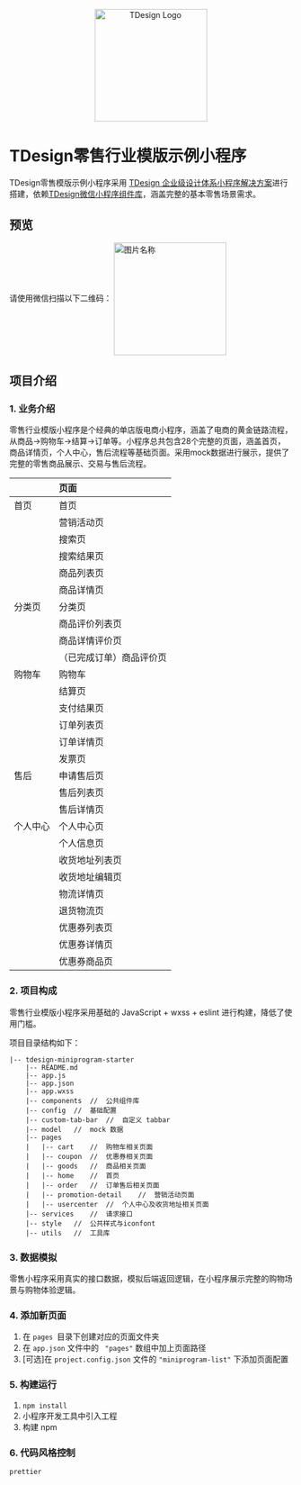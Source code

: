 <p align="center">
  <a href="https://tdesign.tencent.com/" target="_blank">
    <img alt="TDesign Logo" width="200" src="https://tdesign.gtimg.com/site/TDesign.png">
  </a>
</p>



# TDesign零售行业模版示例小程序

TDesign零售模版示例小程序采用 [TDesign 企业级设计体系小程序解决方案](https://tdesign.tencent.com/miniprogram/overview)进行搭建，依赖[TDesign微信小程序组件库](https://github.com/Tencent/tdesign-miniprogram)，涵盖完整的基本零售场景需求。



## 预览

请使用微信扫描以下二维码：
 <img src="https://we-retail-static-1300977798.cos.ap-guangzhou.myqcloud.com/retail-mp/common/qrcode.jpeg" width = "200" height = "200" alt="图片名称" align=center />



## 项目介绍

### 1. 业务介绍

零售行业模版小程序是个经典的单店版电商小程序，涵盖了电商的黄金链路流程，从商品->购物车->结算->订单等。小程序总共包含28个完整的页面，涵盖首页，商品详情页，个人中心，售后流程等基础页面。采用mock数据进行展示，提供了完整的零售商品展示、交易与售后流程。

|          | 页面                     |
| :------- | :----------------------- |
| 首页     | 首页                     |
|          | 营销活动页               |
|          | 搜索页                   |
|          | 搜索结果页               |
|          | 商品列表页               |
|          | 商品详情页               |
| 分类页   | 分类页                   |
|          | 商品评价列表页           |
|          | 商品详情评价页           |
|          | （已完成订单）商品评价页 |
| 购物车   | 购物车                   |
|          | 结算页                   |
|          | 支付结果页               |
|          | 订单列表页               |
|          | 订单详情页               |
|          | 发票页                   |
| 售后     | 申请售后页               |
|          | 售后列表页               |
|          | 售后详情页               |
| 个人中心 | 个人中心页               |
|          | 个人信息页               |
|          | 收货地址列表页           |
|          | 收货地址编辑页           |
|          | 物流详情页               |
|          | 退货物流页               |
|          | 优惠券列表页             |
|          | 优惠券详情页             |
|          | 优惠券商品页             |



### 2. 项目构成

零售行业模版小程序采用基础的 JavaScript + wxss + eslint  进行构建，降低了使用门槛。

项目目录结构如下：

```
|-- tdesign-miniprogram-starter
    |-- README.md
    |-- app.js
    |-- app.json
    |-- app.wxss
    |-- components	//	公共组件库
    |-- config	//	基础配置
    |-- custom-tab-bar	//	自定义 tabbar
    |-- model	//	mock 数据
    |-- pages
    |   |-- cart	//	购物车相关页面
    |   |-- coupon	//	优惠券相关页面
    |   |-- goods	//	商品相关页面
    |   |-- home	//	首页
    |   |-- order	//	订单售后相关页面
    |   |-- promotion-detail	//	营销活动页面
    |   |-- usercenter	//	个人中心及收货地址相关页面
    |-- services	//	请求接口
    |-- style	//	公共样式与iconfont
    |-- utils	//	工具库
```



### 3. 数据模拟

零售小程序采用真实的接口数据，模拟后端返回逻辑，在小程序展示完整的购物场景与购物体验逻辑。



### 4. 添加新页面

1. 在 `pages `目录下创建对应的页面文件夹
2. 在 `app.json` 文件中的 ` "pages"` 数组中加上页面路径
3. [可选]在 `project.config.json` 文件的 `"miniprogram-list"` 下添加页面配置



### 5. 构建运行

1. `npm install`
2. 小程序开发工具中引入工程
3. 构建 npm



### 6. 代码风格控制

`prettier`
